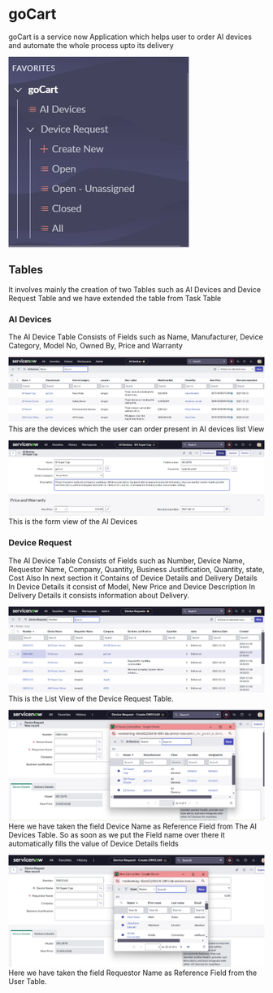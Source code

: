 # goCart

goCart is a service now Application which helps user to order AI devices and automate the whole process upto its delivery 

![image](https://github.com/Sanjana872/go_Cart/blob/826eae09eb8688dfc828a15c274cdf43c213df19/Photos/Tables%20Both.jpg)

## Tables 

It involves mainly the creation of two Tables such as AI Devices and Device Request Table and we have extended the table from Task Table

### AI Devices 
The AI Device Table Consists of Fields such as Name, Manufacturer, Device Category, Model No, Owned By, Price and Warranty

![image](https://github.com/Sanjana872/go_Cart/blob/826eae09eb8688dfc828a15c274cdf43c213df19/Photos/AI%20Devices.jpg)
This are the devices which the user can order present in AI devices list View


![image](https://github.com/Sanjana872/go_Cart/blob/826eae09eb8688dfc828a15c274cdf43c213df19/Photos/AI%20Form%20View.jpg)
This is the form view of the AI Devices


### Device Request 

The AI Device Table Consists of Fields such as Number, Device Name, Requestor Name, Company, Quantity, Business Justification, Quantity, state, Cost 
Also In next section it Contains of Device Details and Delivery Details
In Device Details it consist of Model, New Price and Device Description
In Delivery Details it consists information about Delivery.

![image](https://github.com/Sanjana872/go_Cart/blob/20db3614624f5391ffcf3fb5a3b8795dea749361/Photos/Device%20Requests%20list.jpg)
This is the List View of the Device Request Table.


![image](https://github.com/Sanjana872/go_Cart/blob/20db3614624f5391ffcf3fb5a3b8795dea749361/Photos/Device%20Request%20Form%20View.jpg)
Here we have taken the field Device Name as Reference Field from The AI Devices Table.
So as soon as we put the Field name over there it automatically fills the value of Device Details fields


![image](https://github.com/Sanjana872/go_Cart/blob/d11ca3f38b15044585d74f4e83eb2fec84cb4b5c/Photos/Device%20Request%20Reference.jpg)
Here we have taken the field Requestor Name as Reference Field from the User Table.





